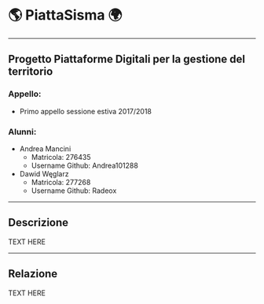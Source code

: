 # 🌎 PiattaSisma 🌍 #

-----------------------------------------------------

## Progetto Piattaforme Digitali per la gestione del territorio ##

### Appello: ###
* Primo appello sessione estiva 2017/2018

### Alunni: ###
* Andrea Mancini
  * Matricola: 276435
  * Username Github: Andrea101288
* Dawid Węglarz
  * Matricola: 277268
  * Username Github: Radeox

-----------------------------------------------------

## Descrizione ##
TEXT HERE

-----------------------------------------------------

## Relazione ##
TEXT HERE
